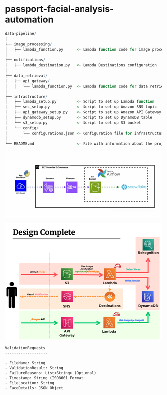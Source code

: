 # passport-facial-analysis-automation 
  
```r  
data-pipeline/     
│    
├── image_processing/
│   ├── lambda_function.py      <- Lambda function code for image processing
│
├── notifications/
│   ├── lambda_destination.py   <- Lambda Destinations configuration
│
├── data_retrieval/
│   ├── api_gateway/
│   │   └── lambda_function.py  <- Lambda function code for data retrieval
│
├── infrastructure/
│   ├── lambda_setup.py         <- Script to set up Lambda function
│   ├── sns_setup.py            <- Script to set up Amazon SNS topic
│   ├── api_gateway_setup.py    <- Script to set up Amazon API Gateway
│   ├── dynamodb_setup.py       <- Script to set up DynamoDB table
│   └── s3_setup.py             <- Script to set up S3 bucket
│   └── config/
│       └── configurations.json <- Configuration file for infrastructure
│
└── README.md                   <- File with information about the project
```
<p align="center">
  <img src="https://github.com/diegovillatoromx/airflow-snowflake-pipeline/blob/main/architecture.gif" alt="architecture-airflow" width="800">
</p>


![image](https://github.com/diegovillatoromx/passport-facial-analysis-automation/blob/main/architecture.png)
```plaintext
ValidationRequests
-------------------

- FileName: String
- ValidationResult: String
- FailureReasons: List<String> (Optional)
- Timestamp: String (ISO8601 Format)
- FileLocation: String
- FaceDetails: JSON Object
```
